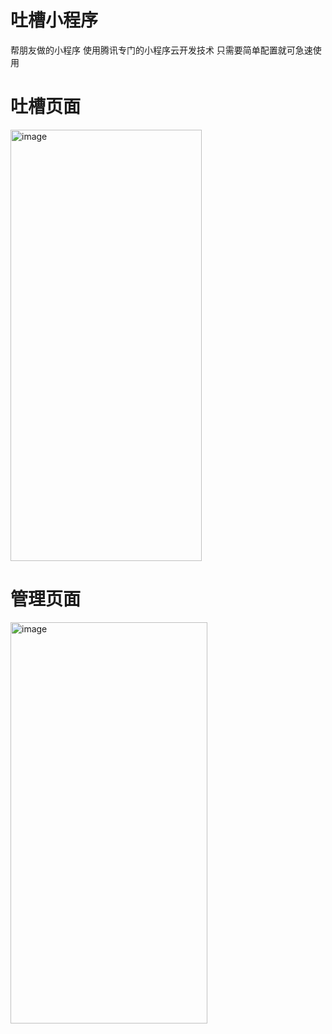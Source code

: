 # 吐槽小程序

帮朋友做的小程序  使用腾讯专门的小程序云开发技术  只需要简单配置就可急速使用

# 吐槽页面

<img width="306" height="690" alt="image" src="https://github.com/user-attachments/assets/498cd06e-e638-4f82-b87d-a08bca5bf557" />

# 管理页面


<img width="315" height="642" alt="image" src="https://github.com/user-attachments/assets/e4fd6170-9710-4c86-b257-e5e9f2424f1c" />




